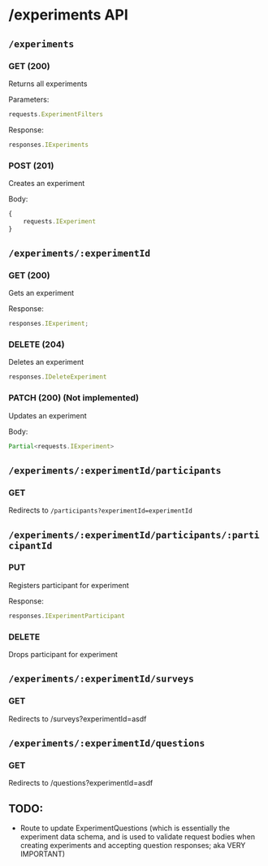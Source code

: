 # /experiments API

## `/experiments`

### GET (200)

Returns all experiments

Parameters:

```ts
requests.ExperimentFilters
```

Response:

```ts
responses.IExperiments
```

### POST (201)

Creates an experiment

Body:

```ts
{
    requests.IExperiment
}
```


## `/experiments/:experimentId`

### GET (200)

Gets an experiment

Response:

```ts
responses.IExperiment;
```

### DELETE (204)

Deletes an experiment

```ts
responses.IDeleteExperiment
```

### PATCH (200) (Not implemented)

Updates an experiment

Body:

```ts
Partial<requests.IExperiment>
```

## `/experiments/:experimentId/participants`

### GET

Redirects to `/participants?experimentId=experimentId`

## `/experiments/:experimentId/participants/:participantId`

### PUT

Registers participant for experiment

Response:
```ts
responses.IExperimentParticipant
```

### DELETE

Drops participant for experiment

## `/experiments/:experimentId/surveys`

### GET

Redirects to /surveys?experimentId=asdf

## `/experiments/:experimentId/questions`

### GET

Redirects to /questions?experimentId=asdf

## TODO:
- Route to update ExperimentQuestions (which is essentially the experiment data schema, and is used to validate request bodies when creating experiments and accepting question responses; aka VERY IMPORTANT)